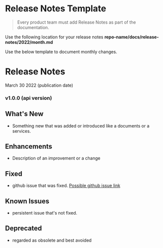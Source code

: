 # Release Notes Template

<!-- theme: success -->
> Every product team must add Release Notes as part of the documentation.

Use the following location for your release notes **repo-name/docs/release-notes/2022/month.md**

Use the below template to document monthly changes.
  
# Release Notes
March 30 2022 (publication date)

### v1.0.0 (api version)

## What's New
- Something new that was added or introduced like a documents or a services.

## Enhancements
- Description of an improvement or a change

## Fixed
- github issue that was fixed. [Possible github issue link ](https://github.com/Fiserv/Support/issues)

## Known Issues
- persistent issue that's not fixed.

## Deprecated
- regarded as obsolete and best avoided

